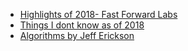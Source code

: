 - [Highlights of 2018- Fast Forward Labs](https://blog.fastforwardlabs.com/2018/12/18/highlights-2018.html)
- [Things I dont know as of 2018](https://overreacted.io/things-i-dont-know-as-of-2018/)
- [Algorithms by Jeff Erickson](http://jeffe.cs.illinois.edu/teaching/algorithms/#book)
